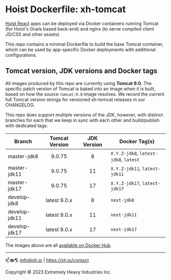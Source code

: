# Hoist Dockerfile: xh-tomcat

[Hoist React](https://github.com/exhi/hoist-react/) apps can be deployed via Docker containers running Tomcat (for
Hoist's Grails based back-end) and nginx (to serve compiled client JS/CSS and other assets).

This repo contains a minimal Dockerfile to build the base Tomcat container, which can be used by app-specific Docker
deployments with additional configurations.

## Tomcat version, JDK versions and Docker tags

All images produced by this repo are currently using **Tomcat 9.0**. The specific patch version of Tomcat is baked
into an image when it is built, based on how the source `tomcat:9.0` image resolves. We record the current full Tomcat
version strings for versioned xh-tomcat releases in our CHANGELOG.

This repo does support multiple versions of the JDK, however, with distinct branches for each that we keep in sync
with each other and build/publish with dedicated tags.

| Branch        | Tomcat Version | JDK Version | Docker Tag(s)                         |
|---------------|:--------------:|:-----------:|---------------------------------------|
| master-jdk8   |     9.0.75     |      8      | `X.Y.Z-jdk8`, `latest-jdk8`, `latest` |
| master-jdk11  |     9.0.75     |     11      | `X.Y.Z-jdk11`, `latest-jdk11`         |
| master-jdk17  |     9.0.75     |     17      | `X.Y.Z-jdk17`, `latest-jdk17`         |
| develop-jdk8  |  latest 9.0.x  |      8      | `next-jdk8`                           |
| develop-jdk11 |  latest 9.0.x  |     11      | `next-jdk11`                          |
| develop-jdk17 |  latest 9.0.x  |     17      | `next-jdk17`                          |

The images above are all [available on Docker Hub](https://hub.docker.com/r/xhio/xh-tomcat/).

----
📫☎️🌎 info@xh.io | https://xh.io/contact

Copyright © 2023 Extremely Heavy Industries Inc.
